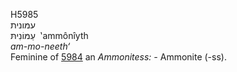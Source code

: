 <body>
  <p>H5985<br>  עמּונית  <br> עַמּוֹנִיתּ  ‎  ‛ammônı̂yth  <br><i>am-mo-neeth‘ </i><br>Feminine of <a href="h5984.htm">5984</a>  an <i>Ammonitess: - </i>Ammonite (-ss).<br></p>
 </body>